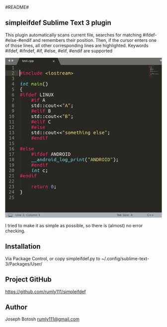 #README#

## simpleifdef Sublime Text 3 plugin ##

This plugin automatically scans current file, searches
for matching #ifdef-#else-#endif and remembers their
position. Then, if the cursor enters one of those lines,
all other corresponding lines are highlighted. Keywords
 #ifdef, #ifndef, #if, #else, #elif, #endif are supported

![screenshot](https://github.com/rumly111/simpleifdef/raw/master/2017-10-19_17-19-06.gif)

I tried to make it as simple as possible, so there is
(almost) no error checking.

## Installation ##
Via Package Control, or copy simpleifdef.py to 
~/.config/sublime-text-3/Packages/User/

## Project GitHub ##
https://github.com/rumly111/simpleifdef

## Author ##
Joseph Botosh <rumly111@gmail.com>